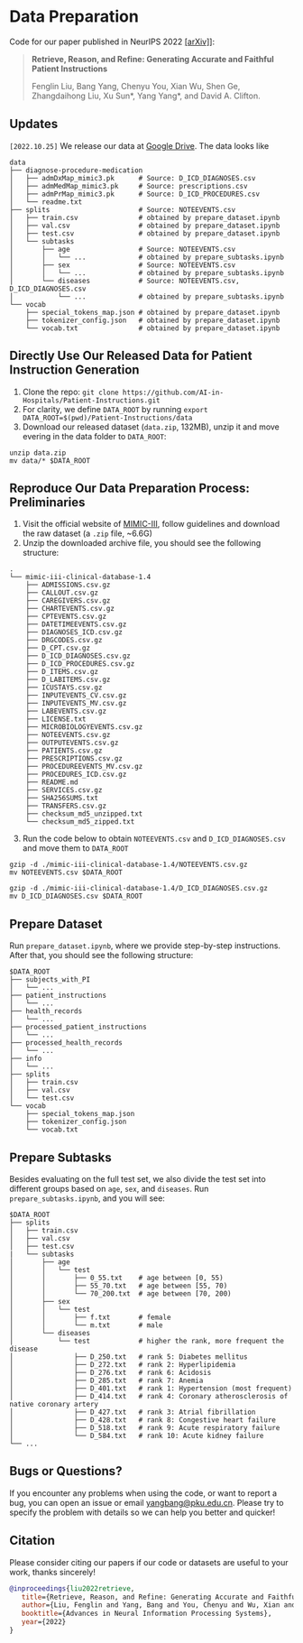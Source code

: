 # Data Preparation

Code for our paper published in NeurIPS 2022 [[arXiv]](https://arxiv.org/abs/2210.12777)]:
> **Retrieve, Reason, and Refine: Generating Accurate and Faithful Patient Instructions**
> 
> Fenglin Liu, Bang Yang, Chenyu You, Xian Wu, Shen Ge, Zhangdaihong Liu, Xu Sun*, Yang Yang*, and David A. Clifton.

## Updates
`[2022.10.25]` We release our data at [Google Drive](https://drive.google.com/file/d/1z1SvPDZ_yixuWuzQr9aK7bNPJUq2tEhY/view?usp=sharing). The data looks like
```
data
├── diagnose-procedure-medication
│   ├── admDxMap_mimic3.pk      # Source: D_ICD_DIAGNOSES.csv
│   ├── admMedMap_mimic3.pk     # Source: prescriptions.csv
│   ├── admPrMap_mimic3.pk      # Source: D_ICD_PROCEDURES.csv
│   └── readme.txt
├── splits                      # Source: NOTEEVENTS.csv
│   ├── train.csv               # obtained by prepare_dataset.ipynb
│   ├── val.csv                 # obtained by prepare_dataset.ipynb
│   ├── test.csv                # obtained by prepare_dataset.ipynb
│   └── subtasks                
│       ├── age                 # Source: NOTEEVENTS.csv
│       │   └── ...             # obtained by prepare_subtasks.ipynb
│       ├── sex                 # Source: NOTEEVENTS.csv
│       │   └── ...             # obtained by prepare_subtasks.ipynb
│       └── diseases            # Source: NOTEEVENTS.csv, D_ICD_DIAGNOSES.csv
│           └── ...             # obtained by prepare_subtasks.ipynb
└── vocab                       
    ├── special_tokens_map.json # obtained by prepare_dataset.ipynb
    ├── tokenizer_config.json   # obtained by prepare_dataset.ipynb
    └── vocab.txt               # obtained by prepare_dataset.ipynb
```

## Directly Use Our Released Data for Patient Instruction Generation
1. Clone the repo: `git clone https://github.com/AI-in-Hospitals/Patient-Instructions.git`
2. For clarity, we define `DATA_ROOT` by running `export DATA_ROOT=$(pwd)/Patient-Instructions/data`
3. Download our released dataset (`data.zip`, 132MB), unzip it and move evering in the data folder to `DATA_ROOT`:
```
unzip data.zip
mv data/* $DATA_ROOT
```


## Reproduce Our Data Preparation Process: Preliminaries
1. Visit the official website of [MIMIC-III](https://physionet.org/content/mimiciii/1.4/), follow guidelines and download the raw dataset (a `.zip` file, ~6.6G)
2. Unzip the downloaded archive file, you should see the following structure:
```
.
└── mimic-iii-clinical-database-1.4
    ├── ADMISSIONS.csv.gz
    ├── CALLOUT.csv.gz
    ├── CAREGIVERS.csv.gz
    ├── CHARTEVENTS.csv.gz
    ├── CPTEVENTS.csv.gz
    ├── DATETIMEEVENTS.csv.gz
    ├── DIAGNOSES_ICD.csv.gz
    ├── DRGCODES.csv.gz
    ├── D_CPT.csv.gz
    ├── D_ICD_DIAGNOSES.csv.gz
    ├── D_ICD_PROCEDURES.csv.gz
    ├── D_ITEMS.csv.gz
    ├── D_LABITEMS.csv.gz
    ├── ICUSTAYS.csv.gz
    ├── INPUTEVENTS_CV.csv.gz
    ├── INPUTEVENTS_MV.csv.gz
    ├── LABEVENTS.csv.gz
    ├── LICENSE.txt
    ├── MICROBIOLOGYEVENTS.csv.gz
    ├── NOTEEVENTS.csv.gz
    ├── OUTPUTEVENTS.csv.gz
    ├── PATIENTS.csv.gz
    ├── PRESCRIPTIONS.csv.gz
    ├── PROCEDUREEVENTS_MV.csv.gz
    ├── PROCEDURES_ICD.csv.gz
    ├── README.md
    ├── SERVICES.csv.gz
    ├── SHA256SUMS.txt
    ├── TRANSFERS.csv.gz
    ├── checksum_md5_unzipped.txt
    └── checksum_md5_zipped.txt
```
3. Run the code below to obtain `NOTEEVENTS.csv` and `D_ICD_DIAGNOSES.csv` and move them to `DATA_ROOT`
```
gzip -d ./mimic-iii-clinical-database-1.4/NOTEEVENTS.csv.gz
mv NOTEEVENTS.csv $DATA_ROOT

gzip -d ./mimic-iii-clinical-database-1.4/D_ICD_DIAGNOSES.csv.gz
mv D_ICD_DIAGNOSES.csv $DATA_ROOT
```


## Prepare Dataset

Run `prepare_dataset.ipynb`, where we provide step-by-step instructions. After that, you should see the following structure:
```
$DATA_ROOT
├── subjects_with_PI
│   └── ...
├── patient_instructions
│   └── ...
├── health_records
│   └── ...
├── processed_patient_instructions
│   └── ...
├── processed_health_records
│   └── ...
├── info
│   └── ...
├── splits
│   ├── train.csv
│   ├── val.csv
│   └── test.csv
└── vocab
    ├── special_tokens_map.json
    ├── tokenizer_config.json
    └── vocab.txt
```

## Prepare Subtasks
Besides evaluating on the full test set, we also divide the test set into different groups based on `age`, `sex`, and `diseases`. Run `prepare_subtasks.ipynb`, and you will see:
```
$DATA_ROOT
├── splits
│   ├── train.csv
│   ├── val.csv
│   ├── test.csv
|   └── subtasks                
│       ├── age                 
│       │   └── test
│       │       ├── 0_55.txt    # age between [0, 55)
│       │       ├── 55_70.txt   # age between [55, 70)
│       │       └── 70_200.txt  # age between [70, 200)
│       ├── sex                 
│       │   └── test
│       │       ├── f.txt       # female
│       │       └── m.txt       # male
│       └── diseases            
│           └── test            # higher the rank, more frequent the disease
│               ├── D_250.txt   # rank 5: Diabetes mellitus   
│               ├── D_272.txt   # rank 2: Hyperlipidemia          
│               ├── D_276.txt   # rank 6: Acidosis          
│               ├── D_285.txt   # rank 7: Anemia          
│               ├── D_401.txt   # rank 1: Hypertension (most frequent)        
│               ├── D_414.txt   # rank 4: Coronary atherosclerosis of native coronary artery          
│               ├── D_427.txt   # rank 3: Atrial fibrillation          
│               ├── D_428.txt   # rank 8: Congestive heart failure          
│               ├── D_518.txt   # rank 9: Acute respiratory failure          
│               └── D_584.txt   # rank 10: Acute kidney failure          
└── ...
```

## Bugs or Questions?

If you encounter any problems when using the code, or want to report a bug, you can open an issue or email yangbang@pku.edu.cn. Please try to specify the problem with details so we can help you better and quicker!



## Citation

Please consider citing our papers if our code or datasets are useful to your work, thanks sincerely!

```bibtex
@inproceedings{liu2022retrieve,
   title={Retrieve, Reason, and Refine: Generating Accurate and Faithful Patient Instructions},
   author={Liu, Fenglin and Yang, Bang and You, Chenyu and Wu, Xian and Ge, Shen and Liu, Zhangdaihong and Sun, Xu and Yang, Yang and Clifton, David A},
   booktitle={Advances in Neural Information Processing Systems},
   year={2022}
}
```
